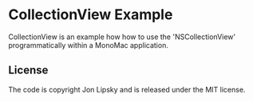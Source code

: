 CollectionView Example
=====================

CollectionView is an example how how to use the 'NSCollectionView' programmatically within 
a MonoMac application.

License
-------

The code is copyright Jon Lipsky and is released under the MIT license.